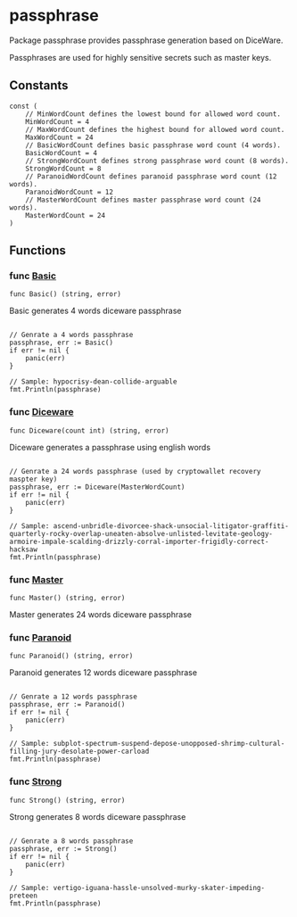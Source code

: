 # passphrase

Package passphrase provides passphrase generation based on DiceWare.

Passphrases are used for highly sensitive secrets such as master keys.

## Constants

```golang
const (
    // MinWordCount defines the lowest bound for allowed word count.
    MinWordCount = 4
    // MaxWordCount defines the highest bound for allowed word count.
    MaxWordCount = 24
    // BasicWordCount defines basic passphrase word count (4 words).
    BasicWordCount = 4
    // StrongWordCount defines strong passphrase word count (8 words).
    StrongWordCount = 8
    // ParanoidWordCount defines paranoid passphrase word count (12 words).
    ParanoidWordCount = 12
    // MasterWordCount defines master passphrase word count (24 words).
    MasterWordCount = 24
)
```

## Functions

### func [Basic](generator.go#L46)

`func Basic() (string, error)`

Basic generates 4 words diceware passphrase

```golang

// Genrate a 4 words passphrase
passphrase, err := Basic()
if err != nil {
    panic(err)
}

// Sample: hypocrisy-dean-collide-arguable
fmt.Println(passphrase)

```

### func [Diceware](generator.go#L26)

`func Diceware(count int) (string, error)`

Diceware generates a passphrase using english words

```golang

// Genrate a 24 words passphrase (used by cryptowallet recovery maspter key)
passphrase, err := Diceware(MasterWordCount)
if err != nil {
    panic(err)
}

// Sample: ascend-unbridle-divorcee-shack-unsocial-litigator-graffiti-quarterly-rocky-overlap-uneaten-absolve-unlisted-levitate-geology-armoire-impale-scalding-drizzly-corral-importer-frigidly-correct-hacksaw
fmt.Println(passphrase)

```

### func [Master](generator.go#L61)

`func Master() (string, error)`

Master generates 24 words diceware passphrase

### func [Paranoid](generator.go#L56)

`func Paranoid() (string, error)`

Paranoid generates 12 words diceware passphrase

```golang

// Genrate a 12 words passphrase
passphrase, err := Paranoid()
if err != nil {
    panic(err)
}

// Sample: subplot-spectrum-suspend-depose-unopposed-shrimp-cultural-filling-jury-desolate-power-carload
fmt.Println(passphrase)

```

### func [Strong](generator.go#L51)

`func Strong() (string, error)`

Strong generates 8 words diceware passphrase

```golang

// Genrate a 8 words passphrase
passphrase, err := Strong()
if err != nil {
    panic(err)
}

// Sample: vertigo-iguana-hassle-unsolved-murky-skater-impeding-preteen
fmt.Println(passphrase)

```

